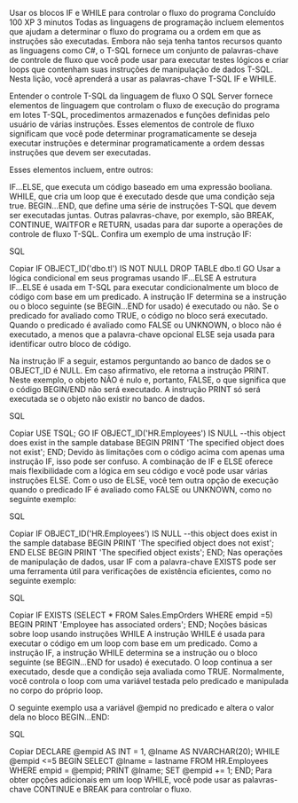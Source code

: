 Usar os blocos IF e WHILE para controlar o fluxo do programa
Concluído
100 XP
3 minutos
Todas as linguagens de programação incluem elementos que ajudam a determinar o fluxo do programa ou a ordem em que as instruções são executadas. Embora não seja tenha tantos recursos quanto as linguagens como C#, o T-SQL fornece um conjunto de palavras-chave de controle de fluxo que você pode usar para executar testes lógicos e criar loops que contenham suas instruções de manipulação de dados T-SQL. Nesta lição, você aprenderá a usar as palavras-chave T-SQL IF e WHILE.

Entender o controle T-SQL da linguagem de fluxo
O SQL Server fornece elementos de linguagem que controlam o fluxo de execução do programa em lotes T-SQL, procedimentos armazenados e funções definidas pelo usuário de várias instruções. Esses elementos de controle de fluxo significam que você pode determinar programaticamente se deseja executar instruções e determinar programaticamente a ordem dessas instruções que devem ser executadas.

Esses elementos incluem, entre outros:

IF...ELSE, que executa um código baseado em uma expressão booliana.
WHILE, que cria um loop que é executado desde que uma condição seja true.
BEGIN…END, que define uma série de instruções T-SQL que devem ser executadas juntas.
Outras palavras-chave, por exemplo, são BREAK, CONTINUE, WAITFOR e RETURN, usadas para dar suporte a operações de controle de fluxo T-SQL.
Confira um exemplo de uma instrução IF:

SQL

Copiar
IF OBJECT_ID('dbo.tl') IS NOT NULL
    DROP TABLE dbo.tl
GO
Usar a lógica condicional em seus programas usando IF...ELSE
A estrutura IF...ELSE é usada em T-SQL para executar condicionalmente um bloco de código com base em um predicado. A instrução IF determina se a instrução ou o bloco seguinte (se BEGIN...END for usado) é executado ou não. Se o predicado for avaliado como TRUE, o código no bloco será executado. Quando o predicado é avaliado como FALSE ou UNKNOWN, o bloco não é executado, a menos que a palavra-chave opcional ELSE seja usada para identificar outro bloco de código.

Na instrução IF a seguir, estamos perguntando ao banco de dados se o OBJECT_ID é NULL. Em caso afirmativo, ele retorna a instrução PRINT. Neste exemplo, o objeto NÃO é nulo e, portanto, FALSE, o que significa que o código BEGIN/END não será executado. A instrução PRINT só será executada se o objeto não existir no banco de dados.

SQL

Copiar
USE TSQL;
GO
IF OBJECT_ID('HR.Employees') IS NULL --this object does exist in the sample database
BEGIN
    PRINT 'The specified object does not exist';
END;
Devido às limitações com o código acima com apenas uma instrução IF, isso pode ser confuso. A combinação de IF e ELSE oferece mais flexibilidade com a lógica em seu código e você pode usar várias instruções ELSE. Com o uso de ELSE, você tem outra opção de execução quando o predicado IF é avaliado como FALSE ou UNKNOWN, como no seguinte exemplo:

SQL

Copiar
IF OBJECT_ID('HR.Employees') IS NULL --this object does exist in the sample database
BEGIN
    PRINT 'The specified object does not exist';
END
ELSE
BEGIN
    PRINT 'The specified object exists';
END;
Nas operações de manipulação de dados, usar IF com a palavra-chave EXISTS pode ser uma ferramenta útil para verificações de existência eficientes, como no seguinte exemplo:

SQL

Copiar
IF EXISTS (SELECT * FROM Sales.EmpOrders WHERE empid =5)
BEGIN
    PRINT 'Employee has associated orders';
END;
Noções básicas sobre loop usando instruções WHILE
A instrução WHILE é usada para executar o código em um loop com base em um predicado. Como a instrução IF, a instrução WHILE determina se a instrução ou o bloco seguinte (se BEGIN...END for usado) é executado. O loop continua a ser executado, desde que a condição seja avaliada como TRUE. Normalmente, você controla o loop com uma variável testada pelo predicado e manipulada no corpo do próprio loop.

O seguinte exemplo usa a variável @empid no predicado e altera o valor dela no bloco BEGIN...END:

SQL

Copiar
DECLARE @empid AS INT = 1, @lname AS NVARCHAR(20);
WHILE @empid <=5
   BEGIN
	SELECT @lname = lastname FROM HR.Employees
		WHERE empid = @empid;
	PRINT @lname;
	SET @empid += 1;
   END;
Para obter opções adicionais em um loop WHILE, você pode usar as palavras-chave CONTINUE e BREAK para controlar o fluxo.
